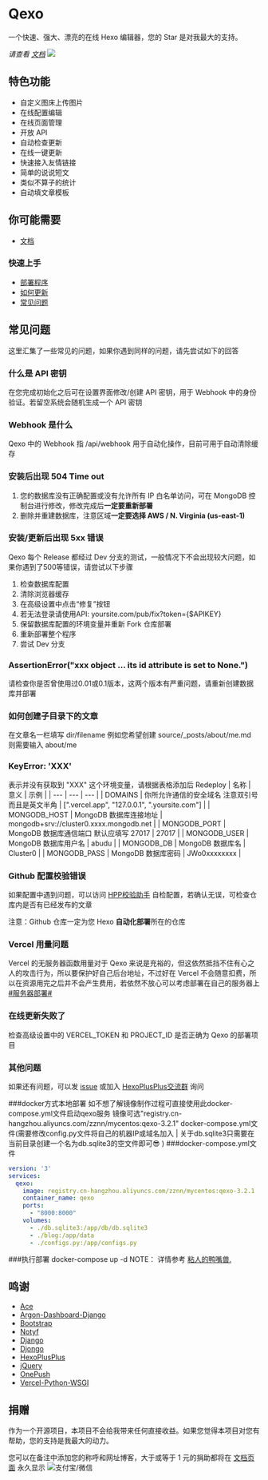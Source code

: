 # Qexo
一个快速、强大、漂亮的在线 Hexo 编辑器，您的 Star 是对我最大的支持。

*请查看 [文档](https://www.oplog.cn/qexo)*
![](https://github.com/Qexo/Qexo/assets/51912589/75b7bc95-419e-4daf-8c5a-fcf3dbed8c1b)
## 特色功能
- 自定义图床上传图片
- 在线配置编辑
- 在线页面管理
- 开放 API
- 自动检查更新
- 在线一键更新
- 快速接入友情链接
- 简单的说说短文
- 类似不算子的统计
- 自动填文章模板
## 你可能需要
* [文档](https://www.oplog.cn/qexo)
### 快速上手
* [部署程序](https://www.oplog.cn/qexo/start/build.html)
* [如何更新](https://www.oplog.cn/qexo/start/update.html)
* [常见问题](https://www.oplog.cn/qexo/start/questions.html)
## 常见问题
这里汇集了一些常见的问题，如果你遇到同样的问题，请先尝试如下的回答
### 什么是 API 密钥
在您完成初始化之后可在设置界面修改/创建 API 密钥，用于 Webhook 中的身份验证。若留空系统会随机生成一个 API 密钥
### Webhook 是什么
Qexo 中的 Webhook 指 /api/webhook 用于自动化操作，目前可用于自动清除缓存
### 安装后出现 504 Time out
1. 您的数据库没有正确配置或没有允许所有 IP 白名单访问，可在 MongoDB 控制台进行修改，修改完成后**一定要重新部署**
2. 删除并重建数据库，注意区域**一定要选择 AWS / N. Virginia (us-east-1)**
### 安装/更新后出现 5xx 错误
Qexo 每个 Release 都经过 Dev 分支的测试，一般情况下不会出现较大问题，如果你遇到了500等错误，请尝试以下步骤
1. 检查数据库配置
2. 清除浏览器缓存
3. 在高级设置中点击“修复”按钮
4. 若无法登录请使用API: yoursite.com/pub/fix?token={$APIKEY}
5. 保留数据库配置的环境变量并重新 Fork 仓库部署
6. 重新部署整个程序
7. 尝试 Dev 分支
### AssertionError("xxx object ... its id attribute is set to None.")
请检查你是否曾使用过0.01或0.1版本，这两个版本有严重问题，请重新创建数据库并部署
### 如何创建子目录下的文章
在文章名一栏填写 dir/filename 例如您希望创建 source/_posts/about/me.md 则需要输入 about/me
### KeyError: 'XXX'
表示并没有获取到 "XXX" 这个环境变量，请根据表格添加后 Redeploy
| 名称 | 意义 | 示例 |
| --- | --- | --- |
| DOMAINS | 你所允许通信的安全域名 注意双引号而且是英文半角 | [".vercel.app", "127.0.0.1", ".yoursite.com"] |
| MONGODB_HOST | MongoDB 数据库连接地址 | mongodb+srv://cluster0.xxxx.mongodb.net |
| MONGODB_PORT | MongoDB 数据库通信端口 默认应填写 27017 | 27017 |
| MONGODB_USER | MongoDB 数据库用户名 | abudu |
| MONGODB_DB | MongoDB 数据库名 | Cluster0 |
| MONGODB_PASS | MongoDB 数据库密码 | JWo0xxxxxxxx |
### Github 配置校验错误
如果配置中遇到问题，可以访问 [HPP校验助手](https://hexoplusplus.cronfly.workers.dev/?step=start) 自检配置，若确认无误，可检查仓库内是否有已经发布的文章

注意：Github 仓库一定为您 Hexo **自动化部署**所在的仓库
### Vercel 用量问题
Vercel 的无服务器函数用量对于 Qexo 来说是充裕的，但这依然抵挡不住有心之人的攻击行为，所以要保护好自己后台地址，不过好在 Vercel 不会随意扣费，所以在资源用完之后并不会产生费用，若依然不放心可以考虑部署在自己的服务器上 [#服务器部署#](https://github.com/am-abudu/Qexo/wiki/%E6%9C%8D%E5%8A%A1%E5%99%A8%E9%83%A8%E7%BD%B2)
### 在线更新失败了
检查高级设置中的 VERCEL_TOKEN 和 PROJECT_ID 是否正确为 Qexo 的部署项目
### 其他问题
如果还有问题，可以发 [issue](https://github.com/am-abudu/Qexo/issues) 或加入 [HexoPlusPlus交流群](https://jq.qq.com/?_wv=1027&k=rAcnhzqK) 询问

###docker方式本地部署
如不想了解镜像制作过程可直接使用此docker-compose.yml文件启动qexo服务
镜像可选"registry.cn-hangzhou.aliyuncs.com/zznn/mycentos:qexo-3.2.1"
docker-compose.yml文件(需要修改config.py文件将自己的机器IP或域名加入 | 关于db.sqlite3只需要在当前目录创建一个名为db.sqlite3的空文件即可😎 )
###docker-compose.yml文件
```yaml
version: '3'
services:
  qexo:
    image: registry.cn-hangzhou.aliyuncs.com/zznn/mycentos:qexo-3.2.1 
    container_name: qexo
    ports:
      - "8000:8000"
    volumes:
      - ./db.sqlite3:/app/db/db.sqlite3
      - ./blog:/app/data
      - ./configs.py:/app/configs.py
```
###执行部署
docker-compose up -d
NOTE： 详情参考 [粘人的鸭嘴兽.](http://sunlight.zznnwn.cloudns.biz/2024/01/24/docker方式部署qexo/)


## 鸣谢
- [Ace](https://ace.c9.io/)
- [Argon-Dashboard-Django](https://github.com/creativetimofficial/argon-dashboard-django)
- [Bootstrap](https://getbootstrap.com/)
- [Notyf](https://github.com/caroso1222/notyf)
- [Django](https://github.com/django/django)
- [Djongo](https://github.com/nesdis/djongo)
- [HexoPlusPlus](https://github.com/HexoPlusPlus/HexoPlusPlus)
- [jQuery](https://jquery.com/)
- [OnePush](https://github.com/y1ndan/onepush)
- [Vercel-Python-WSGI](https://github.com/ardnt/vercel-python-wsgi)
## 捐赠
作为一个开源项目，本项目不会给我带来任何直接收益。如果您觉得本项目对您有帮助，您的支持是我最大的动力。

您可以在备注中添加您的称呼和网址博客，大于或等于 1 元的捐助都将在 [文档页面](https://www.oplog.cn/qexo/dev/thanks.html) 永久显示
![支付宝/微信](https://github.com/user-attachments/assets/3ad5cf14-9296-4a7e-9a1b-1e4d317532a4)
